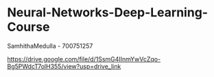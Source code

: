 # Neural-Networks-Deep-Learning-Course
SamhithaMedulla - 700751257


https://drive.google.com/file/d/1SsmG4IInmYwVcZqo-Bg5PWdcT7olH355/view?usp=drive_link
